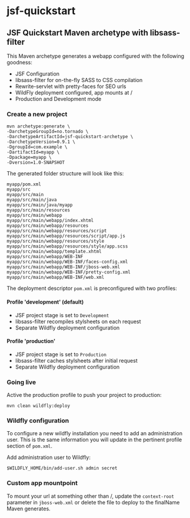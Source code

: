 # jsf-quickstart

## JSF Quickstart Maven archetype with libsass-filter

This Maven archetype generates a webapp configured with the following goodness:

 - JSF Configuration
 - libsass-filter for on-the-fly SASS to CSS compilation
 - Rewrite-servlet with pretty-faces for SEO urls
 - WildFly deployment configured, app mounts at /
 - Production and Development mode
    
### Create a new project

    mvn archetype:generate \
    -DarchetypeGroupId=no.tornado \
    -DarchetypeArtifactId=jsf-quickstart-archetype \
    -DarchetypeVersion=0.9.1 \
    -DgroupId=com.example \
    -DartifactId=myapp \
    -Dpackage=myapp \
    -Dversion=1.0-SNAPSHOT

The generated folder structure will look like this:

    myapp/pom.xml
    myapp/src
    myapp/src/main
    myapp/src/main/java
    myapp/src/main/java/myapp
    myapp/src/main/resources
    myapp/src/main/webapp
    myapp/src/main/webapp/index.xhtml
    myapp/src/main/webapp/resources
    myapp/src/main/webapp/resources/script
    myapp/src/main/webapp/resources/script/app.js
    myapp/src/main/webapp/resources/style
    myapp/src/main/webapp/resources/style/app.scss
    myapp/src/main/webapp/template.xhtml
    myapp/src/main/webapp/WEB-INF
    myapp/src/main/webapp/WEB-INF/faces-config.xml
    myapp/src/main/webapp/WEB-INF/jboss-web.xml
    myapp/src/main/webapp/WEB-INF/pretty-config.xml
    myapp/src/main/webapp/WEB-INF/web.xml
    
The deployment descriptor `pom.xml` is preconfigured with two profiles:

#### Profile 'development' (default)
    
- JSF project stage is set to `Development`
- libsass-filter recompiles stylsheets on each request
- Separate Wildfly deployment configuration
     
#### Profile 'production'
    
- JSF project stage is set to `Production`
- libsass-filter caches stylsheets after initial request
- Separate Wildfly deployment configuration

### Going live

Active the production profile to push your project to production:

    mvn clean wildfly:deploy

### Wildfly configuration

To configure a new wildfly installation you need to add an administration user. This is the
same information you will update in the pertinent profile section of `pom.xml`.

Add administration user to Wildfly:

    $WILDFLY_HOME/bin/add-user.sh admin secret

### Custom app mountpoint

To mount your url at something other than /, update the `context-root` parameter in
`jboss-web.xml` or delete the file to deploy to the finalName Maven generates.